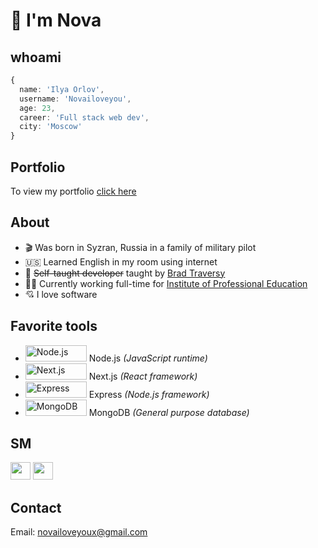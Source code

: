 [portfolioLink]: https://novailoveyou.com/
[twitter]: https://twitter.com/novailoveyou
[youtube]: https://www.youtube.com/channel/UC2rI3sYpG6dH7acoTiQMXsQ
[ipe]: https://ipo.msk.ru
[brad]: https://github.com/bradtraversy

# 👋 I'm Nova

## whoami

```ts
{
  name: 'Ilya Orlov',
  username: 'Novailoveyou',
  age: 23,
  career: 'Full stack web dev',
  city: 'Moscow'
}
```

## Portfolio

To view my portfolio [click here][portfolioLink]

## About

- 🎬 Was born in Syzran, Russia in a family of military pilot
- 🇺🇸 Learned English in my room using internet
- 🐐 ~~Self-taught developer~~ taught by [Brad Traversy][brad]
- 👨‍💻 Currently working full-time for [Institute of Professional Education][ipe]
- 💘 I love software

## Favorite tools

- <img src='https://cdn.worldvectorlogo.com/logos/nodejs.svg' width='98px' height='26px' alt='Node.js' /> Node.js *(JavaScript runtime)*
- <img src='https://cdn.worldvectorlogo.com/logos/nextjs-3.svg' width='98px' height='26px' alt='Next.js' /> Next.js *(React framework)*
- <img src='https://cdn.worldvectorlogo.com/logos/express-109.svg' width='98px' height='26px' alt='Express' /> Express *(Node.js framework)*
- <img src='https://cdn.worldvectorlogo.com/logos/mongodb.svg' width='98px' height='26px' alt='MongoDB' /> MongoDB *(General purpose database)*

## SM

[<img src='https://cdn.worldvectorlogo.com/logos/twitter-4.svg' width='32px' height='28px'/>][twitter]
[<img src='https://cdn.worldvectorlogo.com/logos/youtube-3.svg' width='32px' height='28px'/>][youtube]

## Contact

Email: <novailoveyoux@gmail.com>
